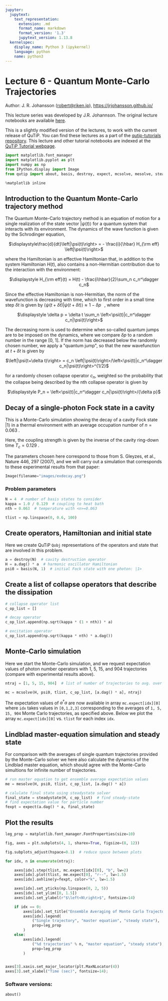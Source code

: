 ```yaml
---
jupyter:
  jupytext:
    text_representation:
      extension: .md
      format_name: markdown
      format_version: '1.3'
      jupytext_version: 1.13.8
  kernelspec:
    display_name: Python 3 (ipykernel)
    language: python
    name: python3
---
```


# Lecture 6 - Quantum Monte-Carlo Trajectories


Author: J. R. Johansson (robert@riken.jp), https://jrjohansson.github.io/

This lecture series was developed by J.R. Johannson. The original lecture notebooks are available [here](https://github.com/jrjohansson/qutip-lectures).

This is a slightly modified version of the lectures, to work with the current release of QuTiP. You can find these lectures as a part of the [qutip-tutorials repository](https://github.com/qutip/qutip-tutorials). This lecture and other tutorial notebooks are indexed at the [QuTiP Tutorial webpage](https://qutip.org/tutorials.html).

```python
import matplotlib.font_manager
import matplotlib.pyplot as plt
import numpy as np
from IPython.display import Image
from qutip import about, basis, destroy, expect, mcsolve, mesolve, steadystate

%matplotlib inline
```

## Introduction to the Quantum Monte-Carlo trajectory method

The Quantum Monte-Carlo trajectory method is an equation of motion for a single realization of the state vector $\left|\psi(t)\right>$ for a quantum system that interacts with its environment. The dynamics of the wave function is given by the Schrodinger equation,

<center>
$\displaystyle\frac{d}{dt}\left|\psi(t)\right> = - \frac{i}{\hbar} H_{\rm eff} \left|\psi(t)\right>$
</center>

where the Hamiltonian is an effective Hamiltonian that, in addition to the system Hamiltonian $H(t)$, also contains a non-Hermitian contribution due to the interaction with the environment:

<center>
$\displaystyle H_{\rm eff}(t) = H(t) - \frac{i\hbar}{2}\sum_n c_n^\dagger c_n$
</center>

Since the effective Hamiltonian is non-Hermitian, the norm of the wavefunction is decreasing with time, which to first order in a small time step $\delta t$ is given by $\langle\psi(t+\delta t)|\psi(t+\delta t)\rangle \approx 1 - \delta p\;\;\;$, where 

<center>
$\displaystyle \delta p = \delta t \sum_n \left<\psi(t)|c_n^\dagger c_n|\psi(t)\right>$
</center>

The decreasing norm is used to determine when so-called quantum jumps are to be imposed on the dynamics, where we compare $\delta p$ to a random number in the range [0, 1]. If the norm has decreased below the randomly chosen number, we apply a "quantum jump", so that the new wavefunction at $t+\delta t$ is given by

<center>
$\left|\psi(t+\delta t)\right> = c_n \left|\psi(t)\right>/\left<\psi(t)|c_n^\dagger c_n|\psi(t)\right>^{1/2}$ 
</center>

for a randomly chosen collapse operator $c_n$, weighted so the probability that the collapse being described by the nth collapse operator is given by
    
<center>
$\displaystyle P_n = \left<\psi(t)|c_n^\dagger c_n|\psi(t)\right>/{\delta p}$ 
</center>



## Decay of a single-photon Fock state in a cavity

This is a Monte-Carlo simulation showing the decay of a cavity Fock state $\left|1\right>$ in a thermal environment with an average occupation number of $n=0.063$ .

Here, the coupling strength is given by the inverse of the cavity ring-down time $T_c = 0.129$ .

The parameters chosen here correspond to those from S. Gleyzes, et al., Nature 446, 297 (2007), and we will carry out a simulation that corresponds to these experimental results from that paper:

```python
Image(filename="images/exdecay.png")
```

### Problem parameters

```python
N = 4  # number of basis states to consider
kappa = 1.0 / 0.129  # coupling to heat bath
nth = 0.063  # temperature with <n>=0.063

tlist = np.linspace(0, 0.6, 100)
```

## Create operators, Hamiltonian and initial state

Here we create QuTiP `Qobj` representations of the operators and state that are involved in this problem.

```python
a = destroy(N)  # cavity destruction operator
H = a.dag() * a  # harmonic oscillator Hamiltonian
psi0 = basis(N, 1)  # initial Fock state with one photon: |1>
```

## Create a list of collapse operators that describe the dissipation

```python
# collapse operator list
c_op_list = []

# decay operator
c_op_list.append(np.sqrt(kappa * (1 + nth)) * a)

# excitation operator
c_op_list.append(np.sqrt(kappa * nth) * a.dag())
```

## Monte-Carlo simulation

Here we start the Monte-Carlo simulation, and we request expectation values of photon number operators with 1, 5, 15, and 904 trajectories (compare with experimental results above).

```python
ntraj = [1, 5, 15, 904]  # list of number of trajectories to avg. over

mc = mcsolve(H, psi0, tlist, c_op_list, [a.dag() * a], ntraj)
```

The expectation values of $a^\dagger a$ are now available in array ``mc.expect[idx][0]`` where ``idx`` takes values in ``[0,1,2,3]`` corresponding to the averages of ``1, 5, 15, 904`` Monte Carlo trajectories, as specified above. Below we plot the array ``mc.expect[idx][0]`` vs. ``tlist`` for each index ``idx``.


## Lindblad master-equation simulation and steady state

For comparison with the averages of single quantum trajectories provided by the Monte-Carlo solver we here also calculate the dynamics of the Lindblad master equation, which should agree with the Monte-Carlo simultions for infinite number of trajectories.

```python
# run master equation to get ensemble average expectation values
me = mesolve(H, psi0, tlist, c_op_list, [a.dag() * a])

# calulate final state using steadystate solver
final_state = steadystate(H, c_op_list)  # find steady-state
# find expectation value for particle number
fexpt = expect(a.dag() * a, final_state)
```

## Plot the results

```python
leg_prop = matplotlib.font_manager.FontProperties(size=10)

fig, axes = plt.subplots(4, 1, sharex=True, figsize=(8, 12))

fig.subplots_adjust(hspace=0.1)  # reduce space between plots

for idx, n in enumerate(ntraj):

    axes[idx].step(tlist, mc.expect[idx][0], "b", lw=2)
    axes[idx].plot(tlist, me.expect[0], "r--", lw=1.5)
    axes[idx].axhline(y=fexpt, color="k", lw=1.5)

    axes[idx].set_yticks(np.linspace(0, 2, 5))
    axes[idx].set_ylim([0, 1.5])
    axes[idx].set_ylabel(r"$\left<N\right>$", fontsize=14)

    if idx == 0:
        axes[idx].set_title("Ensemble Averaging of Monte Carlo Trajectories")
        axes[idx].legend(
            ("Single trajectory", "master equation", "steady state"),
            prop=leg_prop
        )
    else:
        axes[idx].legend(
            ("%d trajectories" % n, "master equation", "steady state"),
            prop=leg_prop
        )


axes[3].xaxis.set_major_locator(plt.MaxNLocator(4))
axes[3].set_xlabel("Time (sec)", fontsize=14);
```

### Software versions:

```python
about()
```
